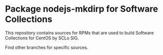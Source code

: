 # Package nodejs-mkdirp for Software Collections

This repository contains sources for RPMs that are used
to build Software Collections for CentOS by SCLo SIG.

Find other branches for specific sources.
